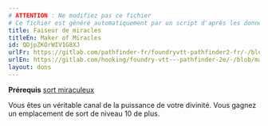 ```yaml
---
# ATTENTION : Ne modifiez pas ce fichier
# Ce fichier est généré automatiquement par un script d'après les données du module Foundry VTT officiel et de sa traduction
title: Faiseur de miracles
titleEn: Maker of Miracles
id: QDjpZKOrWIV1G8XJ
urlFr: https://gitlab.com/pathfinder-fr/foundryvtt-pathfinder2-fr/-/blob/master/data/feats/QDjpZKOrWIV1G8XJ.htm
urlEn: https://gitlab.com/hooking/foundry-vtt---pathfinder-2e/-/blob/master/packs/data/feats.db/maker-of-miracles.json
layout: dons
---
```

**Prérequis** [sort miraculeux](../capacité-classe/sort-miraculeux.md)

Vous êtes un véritable canal de la puissance de votre divinité. Vous gagnez un emplacement de sort de niveau 10 de plus.
